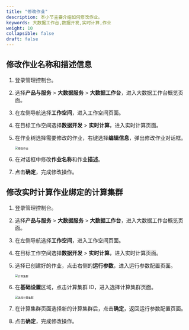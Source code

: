 ```yaml
---
title: "修改作业"
description: 本小节主要介绍如何修改作业。 
keywords: 大数据工作台,数据开发,实时计算,作业
weight: 10
collapsible: false
draft: false
---
```


## 修改作业名称和描述信息

1. 登录管理控制台。
2. 选择**产品与服务** > **大数据服务** > **大数据工作台**，进入大数据工作台概览页面。
3. 在左侧导航选择**工作空间**，进入工作空间页面。
4. 在目标工作空间选择**数据开发** > **实时计算**，进入实时计算页面。
5. 在作业树选择需要修改的作业，右键选择**编辑信息**，弹出修改作业对话框。

    <img src="/bigdata/dataomnis/_images/edit_job_name.png" alt="修改作业" style="zoom:50%;" />

6. 在对话框中修改**作业名称**和作业**描述**。
7. 点击**确定**，完成修改操作。

## 修改实时计算作业绑定的计算集群

1. 登录管理控制台。
2. 选择**产品与服务** > **大数据服务** > **大数据工作台**，进入大数据工作台概览页面。
3. 在左侧导航选择**工作空间**，进入工作空间页面。
4. 在目标工作空间选择**数据开发** > **实时计算**，进入实时计算页面。
5. 选择已创建好的作业，点击右侧的**运行参数**，进入运行参数配置页面。 

   <img src="/bigdata/dataomnis/_images/job_cluster.png" alt="计算集群" style="zoom:50%;" />

6. 在**基础设置**区域，点击计算集群 ID，进入选择计算集群页面。
   
   <img src="/bigdata/dataomnis/_images/select_job_cluster.png" alt="选择计算集群" style="zoom:50%;" /> 

7. 在计算集群页面选择新的计算集群后，点击**确定**，返回运行参数配置页面。
8. 点击**确定**，完成修改操作。


